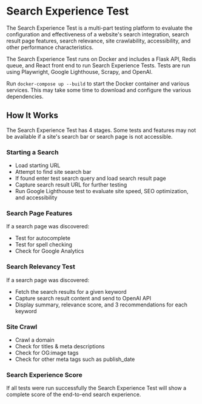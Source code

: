 # Search Experience Test

The Search Experience Test is a multi-part testing platform to evaluate the configuration and effectiveness of a website's search integration, search result page features, search relevance, site crawlability, accessibility, and other performance characteristics.

The Search Experience Test runs on Docker and includes a Flask API, Redis queue, and React front end to run Search Experience Tests. Tests are run using Playwright, Google Lighthouse, Scrapy, and OpenAI.

Run `docker-compose up --build` to start the Docker container and various services. This may take some time to download and configure the various dependencies.

## How It Works

The Search Experience Test has 4 stages. Some tests and features may not be available if a site's search bar or search page is not accessible.

### Starting a Search

- Load starting URL
- Attempt to find site search bar
- If found enter test search query and load search result page
- Capture search result URL for further testing
- Run Google Lighthouse test to evaluate site speed, SEO optimization, and accessibility

### Search Page Features

If a search page was discovered:

- Test for autocomplete
- Test for spell checking
- Check for Google Analytics

### Search Relevancy Test

If a search page was discovered:

- Fetch the search results for a given keyword
- Capture search result content and send to OpenAI API
- Display summary, relevance score, and 3 recommendations for each keyword

### Site Crawl

- Crawl a domain
- Check for titles & meta descriptions
- Check for OG:image tags
- Check for other meta tags such as publish_date

### Search Experience Score

If all tests were run successfully the Search Experience Test will show a complete score of the end-to-end search experience.